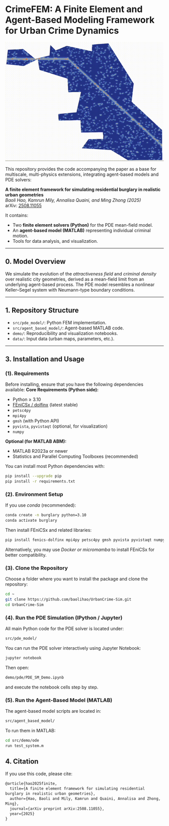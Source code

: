 # CrimeFEM: A Finite Element and Agent-Based Modeling Framework for Urban Crime Dynamics
<div align="center">
  <img src="demo.gif" alt="Demo" width="600">
</div>

This repository provides the code accompanying the paper as a base for multiscale, multi-physics extensions, integrating agent-based models and PDE solvers:

**A finite element framework for simulating residential burglary in realistic urban geometries**  
_Baoli Hao, Kamrun Mily, Annalisa Quaini, and Ming Zhong (2025)_  
arXiv: [2508.11055](https://arxiv.org/abs/2508.11055)


It contains:
- Two **finite element solvers (Python)** for the PDE mean-field model.
- An **agent-based model (MATLAB)** representing individual criminal motion.
- Tools for data analysis, and visualization.

---

## 0. Model Overview
We simulate the evolution of the *attractiveness field* and *criminal density* over realistic city geometries,
derived as a mean-field limit from an underlying agent-based process.
The PDE model resembles a nonlinear Keller–Segel system with Neumann-type boundary conditions.

---

## 1. Repository Structure
- `src/pde_model/`: Python FEM implementation.
- `src/agent_based_model/`: Agent-based MATLAB code.
- `demo/`: Reproducibility and visualization notebooks.
- `data/`: Input data (urban maps, parameters, etc.).

---

## 3. Installation and Usage
### (1). Requirements
Before installing, ensure that you have the following dependencies available:
**Core Requirements (Python side):**
- Python ≥ 3.10  
- [FEniCSx / dolfinx](https://fenicsproject.org) (latest stable)
- `petsc4py`
- `mpi4py`
- `gmsh` (with Python API)
- `pyvista`, `pyvistaqt` (optional, for visualization)
- `numpy`

**Optional (for MATLAB ABM):**
- MATLAB R2023a or newer
- Statistics and Parallel Computing Toolboxes (recommended)

You can install most Python dependencies with:

```bash
pip install --upgrade pip
pip install -r requirements.txt
```
### (2). Environment Setup
If you use *conda* (recommended):
```bash
conda create -n burglary python=3.10
conda activate burglary
```
Then install FEniCSx and related libraries:
```bash
pip install fenics-dolfinx mpi4py petsc4py gmsh pyvista pyvistaqt numpy
```
Alternatively, you may use *Docker or micromamba* to install FEniCSx for better compatibility.

### (3). Clone the Repository
Choose a folder where you want to install the package and clone the repository:
```bash
cd ~
git clone https://github.com/baolihao/UrbanCrime-Sim.git
cd UrbanCrime-Sim
```

### (4). Run the PDE Simulation (IPython / Jupyter)
All main Python code for the PDE solver is located under:
```bash
src/pde_model/
```
You can run the PDE solver interactively using Jupyter Notebook:
```bash
jupyter notebook
```
Then open:
```bash
demo/pde/PDE_SM_Demo.ipynb
```
and execute the notebook cells step by step.

### (5). Run the Agent-Based Model (MATLAB)
The agent-based model scripts are located in:
```bash
src/agent_based_model/
```
To run them in MATLAB:
```bash
cd src/demo/ode
run test_system.m
```

## 4. Citation

If you use this code, please cite:
```
@article{hao2025finite,
  title={A finite element framework for simulating residential burglary in realistic urban geometries},
  author={Hao, Baoli and Mily, Kamrun and Quaini, Annalisa and Zhong, Ming},
  journal={arXiv preprint arXiv:2508.11055},
  year={2025}
}
```
